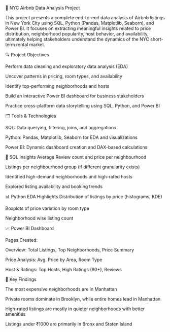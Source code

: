 🗽 NYC Airbnb Data Analysis Project


This project presents a complete end-to-end data analysis of Airbnb listings in New York City using SQL, Python (Pandas, Matplotlib, Seaborn), and Power BI. It focuses on extracting meaningful insights related to price distribution, neighborhood popularity, host behavior, and availability, ultimately helping stakeholders understand the dynamics of the NYC short-term rental market.

🔍 Project Objectives


Perform data cleaning and exploratory data analysis (EDA)

Uncover patterns in pricing, room types, and availability

Identify top-performing neighborhoods and hosts

Build an interactive Power BI dashboard for business stakeholders

Practice cross-platform data storytelling using SQL, Python, and Power BI

🗂️ Tools & Technologies

SQL: Data querying, filtering, joins, and aggregations

Python: Pandas, Matplotlib, Seaborn for EDA and visualizations

Power BI: Dynamic dashboard creation and DAX-based calculations

🧮 SQL Insights
Average Review count and price per neighbourhood

Listings per neighbourhood group (if different granularity exists)

Identified high-demand neighborhoods and high-rated hosts

Explored listing availability and booking trends

📊 Python EDA Highlights
Distribution of listings by price (histograms, KDE)

Boxplots of price variation by room type

Neighborhood wise listing count

📈 Power BI Dashboard

Pages Created:

Overview: Total Listings, Top Neighborhoods, Price Summary

Price Analysis: Avg. Price by Area, Room Type

Host & Ratings: Top Hosts, High Ratings (90+), Reviews

📌 Key Findings

The most expensive neighborhoods are in Manhattan

Private rooms dominate in Brooklyn, while entire homes lead in Manhattan

High-rated listings are mostly in quieter neighborhoods with better amenities

Listings under ₹1000 are primarily in Bronx and Staten Island

